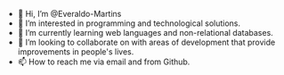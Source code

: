 - 👋 Hi, I’m @Everaldo-Martins
- 👀 I’m interested in programming and technological solutions.
- 🌱 I’m currently learning web languages and non-relational databases.
- 💞️ I’m looking to collaborate on with areas of development that provide improvements in people's lives.
- 📫 How to reach me via email and from Github.

<!---
Everaldo-Martins/Everaldo-Martins is a ✨ special ✨ repository because its `README.md` (this file) appears on your GitHub profile.
You can click the Preview link to take a look at your changes.
--->
